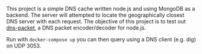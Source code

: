 This project is a simple DNS cache written node.js and using MongoDB as a backend. The server will attempted to locate the geographically closest DNS server with each request. The objective of this project is to test out [dns-packet](https://github.com/mafintosh/dns-packet), a DNS packet encoder/decoder for node.js.

Run with `docker-compose up` you can then query using a DNS client (e.g. dig) on UDP 3053.